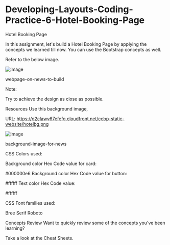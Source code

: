 # Developing-Layouts-Coding-Practice-6-Hotel-Booking-Page

Hotel Booking Page

In this assignment, let's build a Hotel Booking Page by applying the concepts we learned till now. You can use the Bootstrap concepts as well.



Refer to the below image.

![image](https://github.com/user-attachments/assets/dd13c452-8a4f-4b90-b965-0001532eb7ac)


webpage-on-news-to-build



Note:

Try to achieve the design as close as possible.

Resources
Use this background image,

URL: https://d2clawv67efefq.cloudfront.net/ccbp-static-website/hotelbg.png

![image](https://github.com/user-attachments/assets/480daf4d-dd45-4049-b3b9-701ad21887d9)


background-image-for-news



CSS Colors used:

Background color Hex Code value for card:

#000000e6
Background color Hex Code value for button:

#ffffff
Text color Hex Code value:

#ffffff


CSS Font families used:

Bree Serif
Roboto


Concepts Review
Want to quickly review some of the concepts you’ve been learning?

Take a look at the Cheat Sheets.
